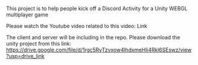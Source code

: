 This project is to help people kick off a Discord Activity for a Unity WEBGL multiplayer game

Please watch the Youtube video related to this video: Link

The client and server will be including in the repo. 
Please download the unity project from this link:
https://drive.google.com/file/d/1rgc5RvTzvxow4lhdxmeHli4Rkl6SEswz/view?usp=drive_link
